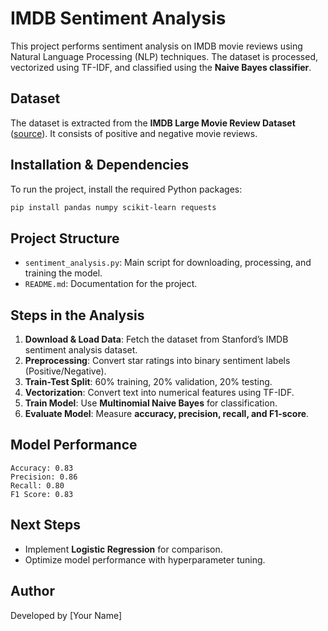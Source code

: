 # IMDB Sentiment Analysis

This project performs sentiment analysis on IMDB movie reviews using Natural Language Processing (NLP) techniques. The dataset is processed, vectorized using TF-IDF, and classified using the **Naive Bayes classifier**.

## Dataset
The dataset is extracted from the **IMDB Large Movie Review Dataset** ([source](https://ai.stanford.edu/~amaas/data/sentiment/)). It consists of positive and negative movie reviews.

## Installation & Dependencies
To run the project, install the required Python packages:
```bash
pip install pandas numpy scikit-learn requests
```

## Project Structure
- `sentiment_analysis.py`: Main script for downloading, processing, and training the model.
- `README.md`: Documentation for the project.

## Steps in the Analysis
1. **Download & Load Data**: Fetch the dataset from Stanford’s IMDB sentiment analysis dataset.
2. **Preprocessing**: Convert star ratings into binary sentiment labels (Positive/Negative).
3. **Train-Test Split**: 60% training, 20% validation, 20% testing.
4. **Vectorization**: Convert text into numerical features using TF-IDF.
5. **Train Model**: Use **Multinomial Naive Bayes** for classification.
6. **Evaluate Model**: Measure **accuracy, precision, recall, and F1-score**.

## Model Performance
```
Accuracy: 0.83
Precision: 0.86
Recall: 0.80
F1 Score: 0.83
```

## Next Steps
- Implement **Logistic Regression** for comparison.
- Optimize model performance with hyperparameter tuning.

## Author
Developed by [Your Name]

